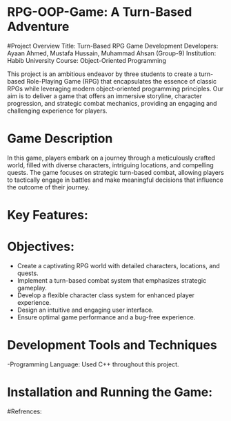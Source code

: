 # RPG-OOP-Game: A Turn-Based Adventure

#Project Overview
Title: Turn-Based RPG Game Development
Developers: Ayaan Ahmed, Mustafa Hussain, Muhammad Ahsan (Group-9)
Institution: Habib University
Course: Object-Oriented Programming

This project is an ambitious endeavor by three students to create a turn-based Role-Playing Game (RPG) that encapsulates the essence of classic RPGs while leveraging modern object-oriented programming principles. Our aim is to deliver a game that offers an immersive storyline, character progression, and strategic combat mechanics, providing an engaging and challenging experience for players.

# Game Description
In this game, players embark on a journey through a meticulously crafted world, filled with diverse characters, intriguing locations, and compelling quests. The game focuses on strategic turn-based combat, allowing players to tactically engage in battles and make meaningful decisions that influence the outcome of their journey.

# Key Features:


# Objectives:
- Create a captivating RPG world with detailed characters, locations, and quests.
- Implement a turn-based combat system that emphasizes strategic gameplay.
- Develop a flexible character class system for enhanced player experience.
- Design an intuitive and engaging user interface.
- Ensure optimal game performance and a bug-free experience.

# Development Tools and Techniques
-Programming Language: Used C++ throughout this project.


# Installation and Running the Game:


#Refrences: 




